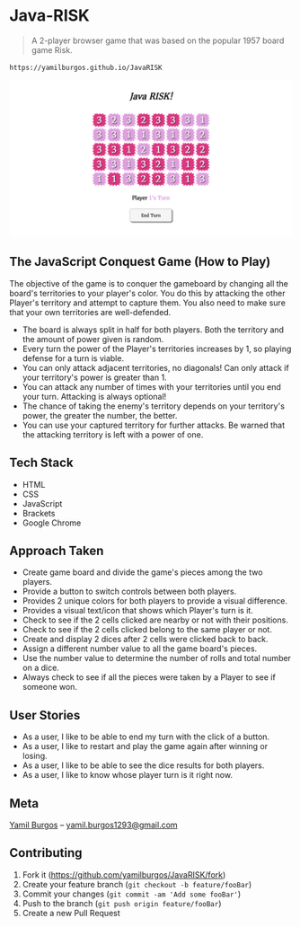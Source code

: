 # Java-RISK
> A 2-player browser game that was based on the popular 1957 board game Risk.

	https://yamilburgos.github.io/JavaRISK

![](demo.png)

## The JavaScript Conquest Game (How to Play)

The objective of the game is to conquer the gameboard by changing all the board's territories to your player's color. You do this by attacking the other Player's territory and attempt to capture them. You also need to make sure that your own territories are well-defended.

- The board is always split in half for both players. Both the territory and the amount of power given is random.
- Every turn the power of the Player's territories increases by 1, so playing defense for a turn is viable.
- You can only attack adjacent territories, no diagonals! Can only attack if your territory's power is greater than 1.
- You can attack any number of times with your territories until you end your turn. Attacking is always optional!
- The chance of taking the enemy's territory depends on your territory's power, the greater the number, the better.
- You can use your captured territory for further attacks. Be warned that the attacking territory is left with a power of one.

## Tech Stack
- HTML
- CSS
- JavaScript
- Brackets
- Google Chrome

## Approach Taken
- Create game board and divide the game's pieces among the two players.
- Provide a button to switch controls between both players.
- Provides 2 unique colors for both players to provide a visual difference.
- Provides a visual text/icon that shows which Player's turn is it.
- Check to see if the 2 cells clicked are nearby or not with their positions.
- Check to see if the 2 cells clicked belong to the same player or not.
- Create and display 2 dices after 2 cells were clicked back to back.
- Assign a different number value to all the game board's pieces.
- Use the number value to determine the number of rolls and total number on a dice.
- Always check to see if all the pieces were taken by a Player to see if someone won.

## User Stories
- As a user, I like to be able to end my turn with the click of a button.
- As a user, I like to restart and play the game again after winning or losing.
- As a user, I like to be able to see the dice results for both players.
- As a user, I like to know whose player turn is it right now. 

## Meta
[Yamil Burgos](https://github.com/yamilburgos/) – yamil.burgos1293@gmail.com

## Contributing
1. Fork it (<https://github.com/yamilburgos/JavaRISK/fork>)
2. Create your feature branch (`git checkout -b feature/fooBar`)
3. Commit your changes (`git commit -am 'Add some fooBar'`)
4. Push to the branch (`git push origin feature/fooBar`)
5. Create a new Pull Request
